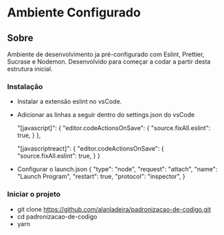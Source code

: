 # Ambiente Configurado
## Sobre
Ambiente de desenvolvimento ja pré-configurado com Eslint, Prettier, Sucrase e Nodemon.
Desenvolvido para começar a codar a partir desta estrutura inicial.

### Instalação
- Instalar a extensão eslint no vsCode.
- Adicionar as linhas a seguir dentro do settings.json do vsCode

 
    "[javascript]": {
        "editor.codeActionsOnSave": {
            "source.fixAll.eslint": true,
        }
    },

    "[javascriptreact]": {
        "editor.codeActionsOnSave": {
            "source.fixAll.eslint": true,
        }
    }
    
    
- Configurar o launch.json
{
"type": "node",
"request": "attach",
"name": "Launch Program",
"restart": true,
"protocol": "inspector",
}

### Iniciar o projeto
- git clone https://github.com/alanladeira/padronizacao-de-codigo.git
- cd padronizacao-de-codigo
- yarn
